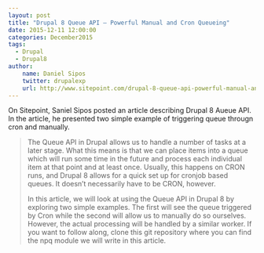 ```yaml
---
layout: post
title: "Drupal 8 Queue API – Powerful Manual and Cron Queueing"
date: 2015-12-11 12:00:00
categories: December2015
tags:
  - Drupal
  - Drupal8
author:
    name: Daniel Sipos
    twitter: drupalexp
    url: http://www.sitepoint.com/drupal-8-queue-api-powerful-manual-and-cron-queueing/
---
```


On Sitepoint, Saniel Sipos posted an article describing Drupal 8 Aueue API. In the article, he presented two simple example of triggering queue througn cron and manually.

> The Queue API in Drupal allows us to handle a number of tasks at a later stage. What this means is that we can place items into a queue which will run some time in the future and process each individual item at that point and at least once. Usually, this happens on CRON runs, and Drupal 8 allows for a quick set up for cronjob based queues. It doesn’t necessarily have to be CRON, however.
> 
> In this article, we will look at using the Queue API in Drupal 8 by exploring two simple examples. The first will see the queue triggered by Cron while the second will allow us to manually do so ourselves. However, the actual processing will be handled by a similar worker. If you want to follow along, clone this git repository where you can find the npq module we will write in this article.
